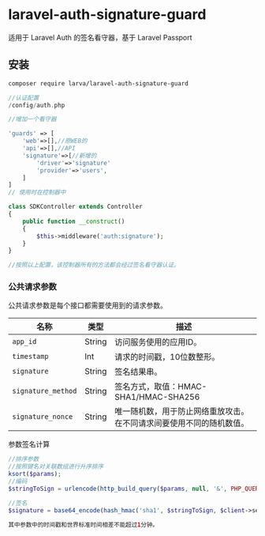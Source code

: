 # laravel-auth-signature-guard

适用于 Laravel Auth 的签名看守器，基于 Laravel Passport

## 安装 

```bash
composer require larva/laravel-auth-signature-guard
```

```php
//认证配置
/config/auth.php

//增加一个看守器

'guards' => [
	'web'=>[],//原WEB的
	'api'=>[],//API
	'signature'=>[//新增的
		'driver'=>'signature'
		'provider'=>'users',
	]
]
// 使用时在控制器中

class SDKController extends Controller
{
    public function __construct()
    {
        $this->middleware('auth:signature');
    }
}

//按照以上配置，该控制器所有的方法都会经过签名看守器认证。

```


### 公共请求参数

公共请求参数是每个接口都需要使用到的请求参数。

| 名称 | 类型 | 描述 |
| ------------- | ----------- | ----------- |
| `app_id` | String | 访问服务使用的应用ID。 |
| `timestamp` | Int | 请求的时间戳，10位数整形。 |
| `signature` | String | 签名结果串。 |
| `signature_method` | String | 签名方式，取值：HMAC-SHA1/HMAC-SHA256 |
| `signature_nonce` | String | 唯一随机数，用于防止网络重放攻击。在不同请求间要使用不同的随机数值。 |




参数签名计算

```php
//排序参数
//按照键名对关联数组进行升序排序
ksort($params);
//编码
$stringToSign = urlencode(http_build_query($params, null, '&', PHP_QUERY_RFC3986));

//签名
$signature = base64_encode(hash_hmac('sha1', $stringToSign, $client->secret, true));
        
其中参数中的时间戳和世界标准时间相差不能超过1分钟。
```


